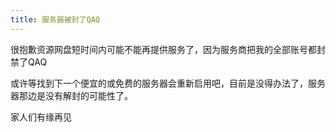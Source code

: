 ```yaml
---
title: 服务器被封了QAQ
---
```

很抱歉资源网盘短时间内可能不能再提供服务了，因为服务商把我的全部账号都封禁了QAQ

或许等找到下一个便宜的或免费的服务器会重新启用吧，目前是没得办法了，服务器那边是没有解封的可能性了。

家人们有缘再见